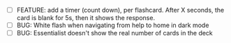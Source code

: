 
-  [ ] FEATURE: add a timer (count down), per flashcard. After X seconds, the
   card is blank for 5s, then it shows the response.
-  [ ] BUG: White flash when navigating from help to home in dark mode
-  [ ] BUG: Essentialist doesn't show the real number of cards in the deck
